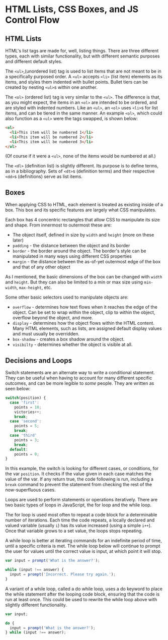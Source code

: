 # HTML Lists, CSS Boxes, and JS Control Flow

## HTML Lists

HTML's list tags are made for, well, listing things. There are three different types, each with similar functionality, but with different semantic purposes and different default styles.

The `<ul>`,(unordered list) tag is used to list items that are not meant to be in a specifically purposed order. A `<ul>` accepts `<li>` (list item) elements as its items, and styles them indented with bullet points. Bullet tiers can be created by nesting `<ul>`s within one another.

The `<ol>` (ordered list) tag is very similar to the `<ul>`. The difference is that, as you might expect, the items in an `<ol>` are intended to be ordered, and are styled with indented numbers. Like an `<ul>`, an `<ol>` uses `<li>`s for list items, and can be tiered in the same manner. An example `<ol>`, which could also function as a `<ul>` were the tags swapped, is shown below:

```html
<ol>
  <li>This item will be numbered 1</li>
  <li>This item will be numbered 2</li>
  <li>This item will be numbered 3</li>
</ol>
```

(Of course if it were a `<ul>`, none of the items would be numbered at all.)

The `<dl>` (definition list) is slightly different. Its purpose is to define terms, as in a bibliography. Sets of `<dt>`s (definition terms) and their respective `<dd>`s (definitions) serve as list items.

## Boxes

When applying CSS to HTML, each element is treated as existing inside of a box. This box and its specific features are largely what CSS manipulates.

Each box has 4 concentric rectangles that allow CSS to manipulate its size and shape. From innermost to outermost these are:

- The object itself, defined in size by `width` and `height` (more on these later)
- `padding` - the distance between the object and its border
- `border` - the border around the object. The border's style can be manipulated in many ways using different CSS properties
- `margin` - the distance between the as-of-yet outermost edge of the box and that of any other object

As I mentioned, the basic dimensions of the box can be changed with `width` and `height`. But they can also be limited to a min or max size using `min-width`, `max-height`, etc.

Some other basic selectors used to manipulate objects are:

- `overflow` - determines how text flows when it reaches the edge of the object. Can be set to wrap within the object, clip to within the object, overflow beyond the object, and more.
- `display` - determines how the object flows within the HTML content. Many HTML elements, such as lists, are assigned default display values and must usually be overridden.
- `box-shadow` - creates a box shadow around the object.
- `visibilty` - determines whether the object is visible at all.

## Decisions and Loops

Switch statements are an alternate way to write a conditional statement. They can be useful when having to account for many different specific outcomes, and can be more legible to *some* people. They are written as seen below:

```js
switch(position) {
  case 'first':
    points = 10;
    victories++;
    break;
  case 'second':
    points = 5;
    break;
  case 'third'
    points = 3;
    break;
  default:
    points = 0;
}
```

In this example, the switch is looking for different cases, or conditions, for the var `position`. It checks if the value given in each case matches the value of the var. If any return true, the code following is run, including a `break` command to prevent the statement from checking the rest of the now-superfluous cases.

Loops are used to perform statements or operations iteratively. There are two basic types of loops in JavaScript, the for loop and the while loop.

The for loop is used most often to repeat a code block for a determinable number of iterations. Each time the code repeats, a locally declared and valued variable (usually `i`) has its value increased (using a simple `i++`). Once that variable grows to a set value, the loops stops repeating.

A while loop is better at iterating commands for an indefinite period of time, until a specific criteria is met. The while loop below will continue to prompt the user for values until the correct value is input, at which point it will stop.

```js
var input = prompt('What is the answer?');

while (input !== answer) {
  input = prompt('Incorrect. Please try again.');
}
```

A variant of a while loop, called a do while loop, uses a do keyword to place the while statement after the looping code block, ensuring that the code is run at least once. This could be used to rewrite the while loop above with slightly different functionality.

```js
var input;

do {
  input = prompt('What is the answer?');
} while (input !== answer);
```